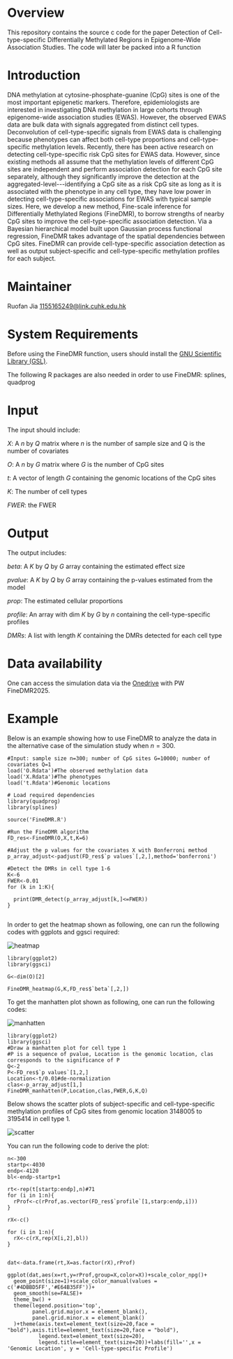 # Overview

This repository contains the source c code for the paper Detection of Cell-type-specific Differentially Methylated Regions
in Epigenome-Wide Association Studies. The code will later be packed into a R function

# Introduction

DNA methylation at cytosine-phosphate-guanine (CpG) sites is one of the most important epigenetic markers. Therefore, epidemiologists are interested in investigating DNA methylation in large cohorts through epigenome-wide association studies (EWAS). However, the observed EWAS data are bulk data with signals aggregated from distinct cell types. Deconvolution of cell-type-specific signals from EWAS data is challenging because phenotypes can affect both cell-type proportions and cell-type-specific methylation levels. Recently, there has been active research on detecting cell-type-specific risk CpG sites for EWAS data. However, since existing methods all assume that the methylation levels of different CpG sites are independent and perform association detection for each CpG site separately, although they significantly improve the detection at the aggregated-level---identifying a CpG site as a risk CpG site as long as it is associated with the phenotype in any cell type, they have low power in detecting cell-type-specific associations for EWAS with typical sample sizes. Here, we develop a new method, Fine-scale inference for Differentially Methylated Regions (FineDMR), to borrow strengths of nearby CpG sites to improve the cell-type-specific association detection. Via a Bayesian hierarchical model built upon Gaussian process functional regression, FineDMR takes advantage of the spatial dependencies between CpG sites. FineDMR can provide cell-type-specific association detection as well as output subject-specific and cell-type-specific methylation profiles for each subject. 

# Maintainer

Ruofan Jia 1155165249@link.cuhk.edu.hk

# System Requirements

Before using the FineDMR function, users should install the [GNU Scientific Library (GSL)](https://www.gnu.org/software/gsl/). 

The following R packages are also needed in order to use FineDMR: splines, quadprog

# Input

The input should include:

$X$: A $n$ by $Q$ matrix where $n$ is the number of sample size and Q is the number of covariates

$O$: A $n$ by $G$ matrix where $G$ is the number of CpG sites

$t$: A vector of length $G$ containing the genomic locations of the CpG sites

$K$: The number of cell types

$FWER$: the FWER 

# Output

The output includes:

$beta$: A $K$ by $Q$ by $G$ array containing the estimated effect size

$pvalue$: A $K$ by $Q$ by $G$ array containing the p-values estimated from the model

$prop$: The estimated cellular proportions

$profile$: An array with dim $K$ by $G$ by $n$ containing the cell-type-specific profiles 

$DMRs$: A list with length $K$ containing the DMRs detected for each cell type

# Data availability
One can access the simulation data via the [Onedrive](https://mycuhk-my.sharepoint.com/:f:/g/personal/1155165249_link_cuhk_edu_hk/EpoAC32GLP1Hm9lQNvxaCe8BzHwd5Si9N64tHmTOhdvQmA?e=gA6nrT) with PW FineDMR2025.

# Example

Below is an example showing how to use FineDMR to analyze the data in the alternative case of the simulation study when $n=300$.

```
#Input: sample size n=300; number of CpG sites G=10000; number of covariates Q=1
load('O.Rdata')#The observed methylation data
load('X.Rdata')#The phenotypes
load('t.Rdata')#Genomic locations

# Load required dependencies
library(quadprog)
library(splines)

source('FineDMR.R')

#Run the FineDMR algorithm
FD_res<-FineDMR(O,X,t,K=6) 

#Adjust the p values for the covariates X with Bonferroni method
p_array_adjust<-padjust(FD_res$`p values`[,2,],method='bonferroni')

#Detect the DMRs in cell type 1-6
K<-6
FWER<-0.01
for (k in 1:K){

  print(DMR_detect(p_array_adjust[k,]<=FWER))
}


```
In order to get the heatmap shown as following, one can run the following codes with ggplots and ggsci required:

 ![heatmap](https://github.com/JiaRuofan/Detection-of-Cell-type-specific-DMRs-in-EWAS/blob/main/simu_heatmap.png?raw=true)

```
library(ggplot2)
library(ggsci)

G<-dim(O)[2]

FineDMR_heatmap(G,K,FD_res$`beta`[,2,])

```
To get the manhatten plot shown as following, one can run the following codes:

 ![manhatten](https://github.com/JiaRuofan/Detection-of-Cell-type-specific-DMRs-in-EWAS/blob/main/simu_manhatten.png?raw=true)

```
library(ggplot2)
library(ggsci)
#Draw a manhatten plot for cell type 1
#P is a sequence of pvalue, Location is the genomic location, clas corresponds to the significance of P
Q<-2
P<-FD_res$`p values`[1,2,]
Location<-t/0.01#de-normalization
clas<-p_array_adjust[1,]
FineDMR_manhatten(P,Location,clas,FWER,G,K,Q)

```
Below shows the scatter plots of subject-specific and cell-type-specific methylation profiles of CpG sites from genomic location 3148005 to 3195414 in cell type 1.

 ![scatter](https://github.com/JiaRuofan/Detection-of-Cell-type-specific-DMRs-in-EWAS/blob/main/simu_scatterplot_smooth.png?raw=true)

You can run the following code to derive the plot:
```
n<-300
startp<-4030
endp<-4120
bl<-endp-startp+1

rt<-rep(t[startp:endp],n)#71
for (i in 1:n){
  rProf<-c(rProf,as.vector(FD_res$`profile`[1,starp:endp,i]))
}

rX<-c()

for (i in 1:n){
  rX<-c(rX,rep(X[i,2],bl))
}


dat<-data.frame(rt,X=as.factor(rX),rProf)

ggplot(dat,aes(x=rt,y=rProf,group=X,color=X))+scale_color_npg()+ 
  geom_point(size=1)+scale_color_manual(values = c('#4DBBD5FF','#E64B35FF'))+
  geom_smooth(se=FALSE)+ 
  theme_bw() + 
  theme(legend.position='top', 
        panel.grid.major.x = element_blank(),
        panel.grid.minor.x = element_blank()
  )+theme(axis.text=element_text(size=20,face = "bold"),axis.title=element_text(size=20,face = "bold"),
          legend.text=element_text(size=20),
          legend.title=element_text(size=20))+labs(fill='',x = 'Genomic Location', y = 'Cell-type-specific Profile')
```
